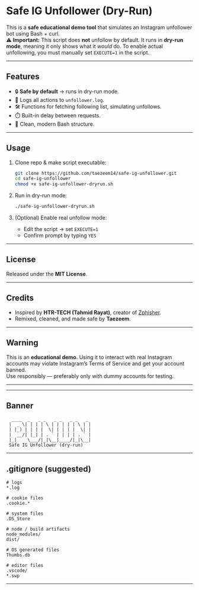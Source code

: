 # Safe IG Unfollower (Dry-Run)

This is a **safe educational demo tool** that simulates an Instagram unfollower bot using Bash + curl.  
⚠️ **Important:** This script does **not** unfollow by default. It runs in **dry-run mode**, meaning it only shows what it *would* do. To enable actual unfollowing, you must manually set `EXECUTE=1` in the script.

---

## Features
- 🔒 **Safe by default** → runs in dry-run mode.
- 📜 Logs all actions to `unfollower.log`.
- 🛠️ Functions for fetching following list, simulating unfollows.
- ⏱️ Built-in delay between requests.
- 🧹 Clean, modern Bash structure.

---

## Usage
1. Clone repo & make script executable:
   ```bash
   git clone https://github.com/taezeem14/safe-ig-unfollower.git
   cd safe-ig-unfollower
   chmod +x safe-ig-unfollower-dryrun.sh
   ```

2. Run in dry-run mode:
   ```bash
   ./safe-ig-unfollower-dryrun.sh
   ```

3. (Optional) Enable real unfollow mode:
   - Edit the script → set `EXECUTE=1`
   - Confirm prompt by typing `YES`

---

## License
Released under the **MIT License**.

---

## Credits
- Inspired by **HTR-TECH (Tahmid Rayat)**, creator of [Zphisher](https://github.com/htr-tech/zphisher).
- Remixed, cleaned, and made safe by **Taezeem**.

---

## Warning
This is an **educational demo**. Using it to interact with real Instagram accounts may violate Instagram’s Terms of Service and get your account banned.  
Use responsibly — preferably only with dummy accounts for testing. 

---


---

## Banner

```
  ____  _   _ _   _ _   _ _   _
 |  _ \| | | | \ | | | | | \ | |
 | |_) | | | |  \| | | | |  \| |
 |  __/| |_| | . ` | | | | . ` |
 |_|    \___/|_|\__|____/|_|\__|
 Safe IG Unfollower (dry-run)
```

---

## .gitignore (suggested)

```
# logs
*.log

# cookie files
.cookie.*

# system files
.DS_Store

# node / build artifacts
node_modules/
dist/

# OS generated files
Thumbs.db

# editor files
.vscode/
*.swp
```

---


